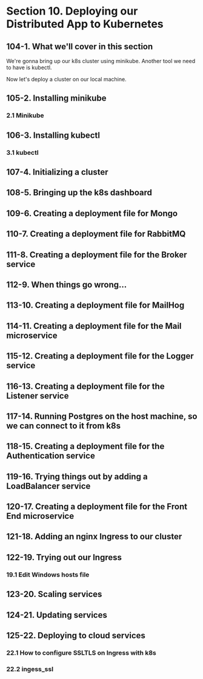 # Section 10. Deploying our Distributed App to Kubernetes 

## 104-1. What we'll cover in this section
We're gonna bring up our k8s cluster using minikube. Another tool we need to have is kubectl.

Now let's deploy a cluster on our local machine.

## 105-2. Installing minikube
### 2.1 Minikube
## 106-3. Installing kubectl
### 3.1 kubectl
## 107-4. Initializing a cluster
## 108-5. Bringing up the k8s dashboard
## 109-6. Creating a deployment file for Mongo
## 110-7. Creating a deployment file for RabbitMQ
## 111-8. Creating a deployment file for the Broker service
## 112-9. When things go wrong...
## 113-10. Creating a deployment file for MailHog
## 114-11. Creating a deployment file for the Mail microservice
## 115-12. Creating a deployment file for the Logger service
## 116-13. Creating a deployment file for the Listener service
## 117-14. Running Postgres on the host machine, so we can connect to it from k8s
## 118-15. Creating a deployment file for the Authentication service
## 119-16. Trying things out by adding a LoadBalancer service
## 120-17. Creating a deployment file for the Front End microservice
## 121-18. Adding an nginx Ingress to our cluster
## 122-19. Trying out our Ingress
### 19.1 Edit Windows hosts file
## 123-20. Scaling services
## 124-21. Updating services
## 125-22. Deploying to cloud services
### 22.1 How to configure SSLTLS on Ingress with k8s
### 22.2 ingess_ssl